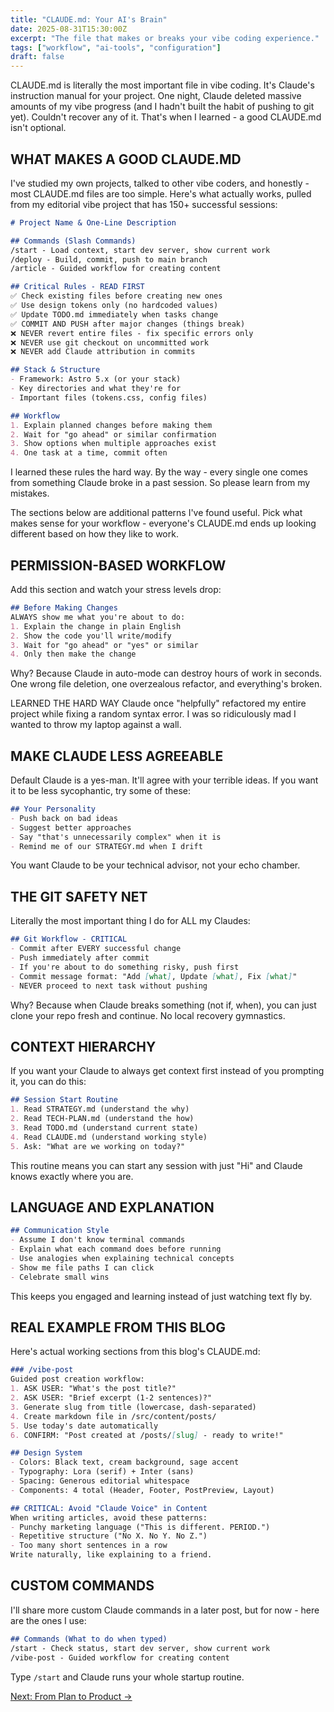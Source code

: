 ```yaml
---
title: "CLAUDE.md: Your AI's Brain"
date: 2025-08-31T15:30:00Z
excerpt: "The file that makes or breaks your vibe coding experience."
tags: ["workflow", "ai-tools", "configuration"]
draft: false
---
```


CLAUDE.md is literally the most important file in vibe coding. It's Claude's instruction manual for your project. One night, Claude deleted massive amounts of my vibe progress (and I hadn't built the habit of pushing to git yet). Couldn't recover any of it. That's when I learned - a good CLAUDE.md isn't optional.

## WHAT MAKES A GOOD CLAUDE.MD

I've studied my own projects, talked to other vibe coders, and honestly - most CLAUDE.md files are too simple. Here's what actually works, pulled from my editorial vibe project that has 150+ successful sessions:

```markdown
# Project Name & One-Line Description

## Commands (Slash Commands)
/start - Load context, start dev server, show current work
/deploy - Build, commit, push to main branch
/article - Guided workflow for creating content

## Critical Rules - READ FIRST
✅ Check existing files before creating new ones
✅ Use design tokens only (no hardcoded values)
✅ Update TODO.md immediately when tasks change
✅ COMMIT AND PUSH after major changes (things break)
❌ NEVER revert entire files - fix specific errors only
❌ NEVER use git checkout on uncommitted work
❌ NEVER add Claude attribution in commits

## Stack & Structure
- Framework: Astro 5.x (or your stack)
- Key directories and what they're for
- Important files (tokens.css, config files)

## Workflow
1. Explain planned changes before making them
2. Wait for "go ahead" or similar confirmation
3. Show options when multiple approaches exist
4. One task at a time, commit often
```

I learned these rules the hard way. By the way - every single one comes from something Claude broke in a past session. So please learn from my mistakes.

The sections below are additional patterns I've found useful. Pick what makes sense for your workflow - everyone's CLAUDE.md ends up looking different based on how they like to work.

## PERMISSION-BASED WORKFLOW

Add this section and watch your stress levels drop:

```markdown
## Before Making Changes
ALWAYS show me what you're about to do:
1. Explain the change in plain English
2. Show the code you'll write/modify
3. Wait for "go ahead" or "yes" or similar
4. Only then make the change
```

Why? Because Claude in auto-mode can destroy hours of work in seconds. One wrong file deletion, one overzealous refactor, and everything's broken.

<span class="context-label">LEARNED THE HARD WAY</span> <span class="context-text">Claude once "helpfully" refactored my entire project while fixing a random syntax error. I was so ridiculously mad I wanted to throw my laptop against a wall.</span>

## MAKE CLAUDE LESS AGREEABLE

Default Claude is a yes-man. It'll agree with your terrible ideas. If you want it to be less sycophantic, try some of these:

```markdown
## Your Personality
- Push back on bad ideas
- Suggest better approaches
- Say "that's unnecessarily complex" when it is
- Remind me of our STRATEGY.md when I drift
```

You want Claude to be your technical advisor, not your echo chamber.

## THE GIT SAFETY NET

Literally the most important thing I do for ALL my Claudes:

```markdown
## Git Workflow - CRITICAL
- Commit after EVERY successful change
- Push immediately after commit
- If you're about to do something risky, push first
- Commit message format: "Add [what], Update [what], Fix [what]"
- NEVER proceed to next task without pushing
```

Why? Because when Claude breaks something (not if, when), you can just clone your repo fresh and continue. No local recovery gymnastics.

## CONTEXT HIERARCHY

If you want your Claude to always get context first instead of you prompting it, you can do this:

```markdown
## Session Start Routine
1. Read STRATEGY.md (understand the why)
2. Read TECH-PLAN.md (understand the how)
3. Read TODO.md (understand current state)
4. Read CLAUDE.md (understand working style)
5. Ask: "What are we working on today?"
```

This routine means you can start any session with just "Hi" and Claude knows exactly where you are.

## LANGUAGE AND EXPLANATION

```markdown
## Communication Style
- Assume I don't know terminal commands
- Explain what each command does before running
- Use analogies when explaining technical concepts
- Show me file paths I can click
- Celebrate small wins
```

This keeps you engaged and learning instead of just watching text fly by.

## REAL EXAMPLE FROM THIS BLOG

Here's actual working sections from this blog's CLAUDE.md:

```markdown
### /vibe-post 
Guided post creation workflow:
1. ASK USER: "What's the post title?"
2. ASK USER: "Brief excerpt (1-2 sentences)?"
3. Generate slug from title (lowercase, dash-separated)
4. Create markdown file in /src/content/posts/
5. Use today's date automatically
6. CONFIRM: "Post created at /posts/[slug] - ready to write!"

## Design System
- Colors: Black text, cream background, sage accent
- Typography: Lora (serif) + Inter (sans)
- Spacing: Generous editorial whitespace
- Components: 4 total (Header, Footer, PostPreview, Layout)

## CRITICAL: Avoid "Claude Voice" in Content
When writing articles, avoid these patterns:
- Punchy marketing language ("This is different. PERIOD.")
- Repetitive structure ("No X. No Y. No Z.")
- Too many short sentences in a row
Write naturally, like explaining to a friend.
```

## CUSTOM COMMANDS

I'll share more custom Claude commands in a later post, but for now - here are the ones I use:

```markdown
## Commands (What to do when typed)
/start - Check status, start dev server, show current work
/vibe-post - Guided workflow for creating content
```

Type `/start` and Claude runs your whole startup routine.

[Next: From Plan to Product →](/posts/from-plan-to-product)